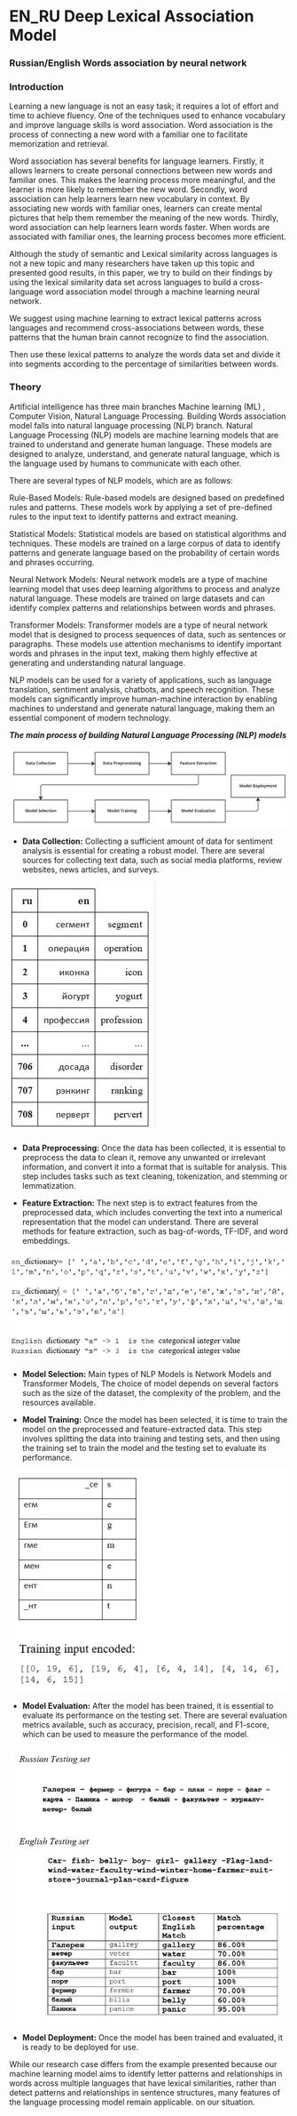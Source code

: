 # EN_RU Deep Lexical Association Model

### **Russian/English** Words association by neural network

### **Introduction**

Learning a new language is not an easy task; it requires a lot of effort and time to achieve fluency. One of the techniques used to enhance vocabulary and improve language skills is word association. Word association is the process of connecting a new word with a familiar one to facilitate memorization and retrieval.

Word association has several benefits for language learners. Firstly, it allows learners to create personal connections between new words and familiar ones. This makes the learning process more meaningful, and the learner is more likely to remember the new word. Secondly, word association can help learners learn new vocabulary in context. By associating new words with familiar ones, learners can create mental pictures that help them remember the meaning of the new words. Thirdly, word association can help learners learn words faster. When words are associated with familiar ones, the learning process becomes more efficient.

Although the study of semantic and Lexical similarity across languages is not a new topic and many researchers have taken up this topic and presented good results, in this paper, we try to build on their findings by using the lexical similarity data set across languages to build a cross-language word association model through a machine learning neural network.

We suggest using machine learning to extract lexical patterns across languages and recommend cross-associations between words, these patterns that the human brain cannot recognize to find the association.

Then use these lexical patterns to analyze the words data set and divide it into segments according to the percentage of similarities between words.


### **Theory**

Artificial intelligence has three main branches Machine learning (ML) , Computer Vision, Natural Language Processing.
Building Words association model falls into natural language processing (NLP) branch.
Natural Language Processing (NLP) models are machine learning models that are trained to understand and generate human language. These models are designed to analyze, understand, and generate natural language, which is the language used by humans to communicate with each other.

There are several types of NLP models, which are as follows:

Rule-Based Models: Rule-based models are designed based on predefined rules and patterns. These models work by applying a set of pre-defined rules to the input text to identify patterns and extract meaning.

Statistical Models: Statistical models are based on statistical algorithms and techniques. These models are trained on a large corpus of data to identify patterns and generate language based on the probability of certain words and phrases occurring.

Neural Network Models: Neural network models are a type of machine learning model that uses deep learning algorithms to process and analyze natural language. These models are trained on large datasets and can identify complex patterns and relationships between words and phrases.

Transformer Models: Transformer models are a type of neural network model that is designed to process sequences of data, such as sentences or paragraphs. These models use attention mechanisms to identify important words and phrases in the input text, making them highly effective at generating and understanding natural language.

NLP models can be used for a variety of applications, such as language translation, sentiment analysis, chatbots, and speech recognition. These models can significantly improve human-machine interaction by enabling machines to understand and generate natural language, making them an essential component of modern technology.

_**The main process of building Natural Language Processing (NLP) models**_

![](diagrams/model-flow.png)

* **Data Collection:** Collecting a sufficient amount of data for sentiment analysis is essential for creating a robust model. There are several sources for collecting text data, such as social media platforms, review websites, news articles, and surveys.

![](diagrams/1.JPG)

* **Data Preprocessing:** Once the data has been collected, it is essential to preprocess the data to clean it, remove any unwanted or irrelevant information, and convert it into a format that is suitable for analysis. This step includes tasks such as text cleaning, tokenization, and stemming or lemmatization.

* **Feature Extraction:** The next step is to extract features from the preprocessed data, which includes converting the text into a numerical representation that the model can understand. There are several methods for feature extraction, such as bag-of-words, TF-IDF, and word embeddings.

![](diagrams/3.JPG)

* **Model Selection:** Main types of NLP Models is Network Models and   Transformer Models, The choice of model depends on several factors such as the size of the dataset, the complexity of the problem, and the resources available.

* **Model Training:** Once the model has been selected, it is time to train the model on the preprocessed and feature-extracted data. This step involves splitting the data into training and testing sets, and then using the training set to train the model and the testing set to evaluate its performance.

![](diagrams/4.JPG)

* **Model Evaluation:** After the model has been trained, it is essential to evaluate its performance on the testing set. There are several evaluation metrics available, such as accuracy, precision, recall, and F1-score, which can be used to measure the performance of the model.

![](diagrams/6.JPG)

* **Model Deployment:** Once the model has been trained and evaluated, it is ready to be deployed for use. 

While our research case differs from the example presented because our machine learning model aims to identify letter patterns and relationships in words across multiple languages that have lexical similarities, rather than detect patterns and relationships in sentence structures, many features of the language processing model remain applicable. on our situation.